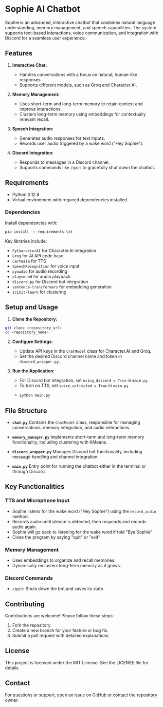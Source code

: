 # Sophie AI Chatbot

Sophie is an advanced, interactive chatbot that combines natural language understanding, memory management, and speech capabilities. The system supports text-based interactions, voice communication, and integration with Discord for a seamless user experience.

## Features

1. **Interactive Chat:**
   - Handles conversations with a focus on natural, human-like responses.
   - Supports different models, such as Groq and Character.AI.

2. **Memory Management:**
   - Uses short-term and long-term memory to retain context and improve interactions.
   - Clusters long-term memory using embeddings for contextually relevant recall.

3. **Speech Integration:**
   - Generates audio responses for text inputs.
   - Records user audio triggered by a wake word ("Hey Sophie").

4. **Discord Integration:**
   - Responds to messages in a Discord channel.
   - Supports commands like `/quit` to gracefully shut down the chatbot.

## Requirements

- Python 3.12.8
- Virtual environment with required dependencies installed.

### Dependencies
Install dependencies with:
```bash
pip install -r requirements.txt
```

Key libraries include:
- `PyCharacterAI` for Character.AI integration
- `Groq` for AI API code base
- `Cartesia` for TTS
- `SpeechRecognition` for voice input
- `pyaudio` for audio recording
- `playsound` for audio playback
- `discord.py` for Discord bot integration
- `sentence-transformers` for embedding generation
- `scikit-learn` for clustering


## Setup and Usage

1. **Clone the Repository:**
```bash
git clone <repository_url>
cd <repository_name>
```

2. **Configure Settings:**
   - Update API keys in the `ChatModel` class for Character.AI and Groq.
   - Set the desired Discord channel name and token in `discord_wrapper.py`.

3. **Run the Application:**
   - For Discord bot integration, set `using_discord = True` in `main.py`
   - To turn on TTS, set `voice_activated = True` in `main.py`
   - ```bash
     python main.py
     ```

## File Structure

- **`chat.py`**
  Contains the `ChatModel` class, responsible for managing conversations, memory integration, and audio interactions.

- **`memory_manager.py`**
  Implements short-term and long-term memory functionality, including clustering with KMeans.

- **`discord_wrapper.py`**
  Manages Discord bot functionality, including message handling and channel integration.

- **`main.py`**
  Entry point for running the chatbot either in the terminal or through Discord.

## Key Functionalities

### TTS and Microphone Input
- Sophie listens for the wake word ("Hey Sophie") using the `record_audio` method.
- Records audio until silence is detected, then responds and records audio again.
- Sophie will go back to listening for the wake word if told "Bye Sophie"
- Close the program by saying "quit" or "exit"

### Memory Management
- Uses embeddings to organize and recall memories.
- Dynamically reclusters long-term memory as it grows.

### Discord Commands
- `/quit`: Shuts down the bot and saves its state.

## Contributing

Contributions are welcome! Please follow these steps:
1. Fork the repository.
2. Create a new branch for your feature or bug fix.
3. Submit a pull request with detailed explanations.

## License

This project is licensed under the MIT License. See the LICENSE file for details.

## Contact

For questions or support, open an issue on GitHub or contact the repository owner.

